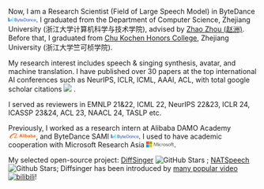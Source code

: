 Now, I am a Research Scientist (Field of Large Speech Model) in ByteDance <img src='./images/bytedance_logo.svg' style="width: 4em;">. I graduated from the Department of Computer Science, Zhejiang University (浙江大学计算机科学与技术学院), advised by [Zhao Zhou (赵洲)](https://person.zju.edu.cn/zhaozhou). Before that, I graduated from [Chu Kochen Honors College](http://ckc.zju.edu.cn/ckcen/main.htm), Zhejiang University (浙江大学竺可桢学院). 

My research interest includes speech & singing synthesis, avatar, and machine translation. I have published over 30 papers at the top international AI conferences such as NeurIPS, ICLR, ICML, AAAI, ACL, with total google scholar citations <a href='https://scholar.google.com/citations?user=Ri8x0jEAAAAJ'><img src="https://img.shields.io/endpoint?url={{ url | url_encode }}&logo=Google%20Scholar&labelColor=f6f6f6&color=9cf&style=flat&label=citations"></a> .

I served as reviewers in EMNLP 21&22, ICML 22, NeurIPS 22&23, ICLR 24, ICASSP 23&24, ACL 23, NAACL 24, TASLP etc.

Previously, I worked as a research intern at Alibaba DAMO Academy <img src='./images/alibaba_logo.png' style="width: 4em;">, and ByteDance SAMI <img src='./images/bytedance_logo.svg' style="width: 4em;">. I used to have academic cooperation with Microsoft Research Asia <img src='./images/microsoft_logo.svg' style="width: 4em;">. 


My selected open-source project: [DiffSinger](https://github.com/MoonInTheRiver/DiffSinger) ![GitHub Stars](https://img.shields.io/github/stars/MoonInTheRiver/DiffSinger?style=social) ; [NATSpeech](https://github.com/NATSpeech/NATSpeech) ![Github Stars](https://img.shields.io/github/stars/NATSpeech/NATSpeech?style=social); Diffsinger has been introduced by [many popular video](https://search.bilibili.com/all?keyword=DiffSinger&order=click) [![bilibili](https://img.shields.io/badge/dynamic/json?label=views&style=social&logo=bilibili&query=data.stat.view&url=https%3A%2F%2Fapi.bilibili.com%2Fx%2Fweb-interface%2Fview%3Fbvid%3DBV1uM411t7ZJ)](https://www.bilibili.com/video/BV1uM411t7ZJ/)!

